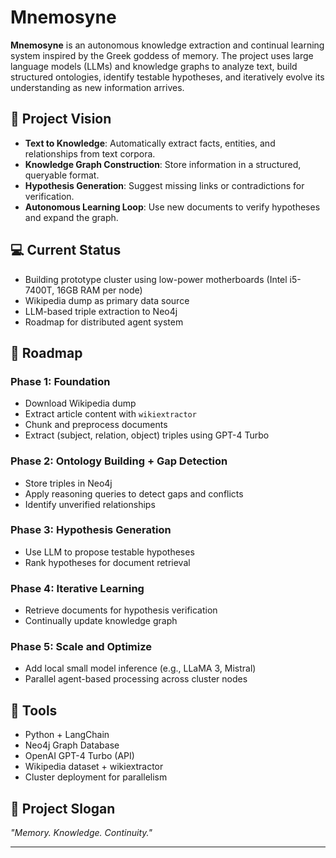 
# Mnemosyne

**Mnemosyne** is an autonomous knowledge extraction and continual learning system inspired by the Greek goddess of memory. The project uses large language models (LLMs) and knowledge graphs to analyze text, build structured ontologies, identify testable hypotheses, and iteratively evolve its understanding as new information arrives.

## 🌟 Project Vision

- **Text to Knowledge**: Automatically extract facts, entities, and relationships from text corpora.
- **Knowledge Graph Construction**: Store information in a structured, queryable format.
- **Hypothesis Generation**: Suggest missing links or contradictions for verification.
- **Autonomous Learning Loop**: Use new documents to verify hypotheses and expand the graph.

## 💻 Current Status

- Building prototype cluster using low-power motherboards (Intel i5-7400T, 16GB RAM per node)
- Wikipedia dump as primary data source
- LLM-based triple extraction to Neo4j
- Roadmap for distributed agent system

## 🚧 Roadmap

### Phase 1: Foundation
- Download Wikipedia dump
- Extract article content with `wikiextractor`
- Chunk and preprocess documents
- Extract (subject, relation, object) triples using GPT-4 Turbo

### Phase 2: Ontology Building + Gap Detection
- Store triples in Neo4j
- Apply reasoning queries to detect gaps and conflicts
- Identify unverified relationships

### Phase 3: Hypothesis Generation
- Use LLM to propose testable hypotheses
- Rank hypotheses for document retrieval

### Phase 4: Iterative Learning
- Retrieve documents for hypothesis verification
- Continually update knowledge graph

### Phase 5: Scale and Optimize
- Add local small model inference (e.g., LLaMA 3, Mistral)
- Parallel agent-based processing across cluster nodes

## 🔧 Tools

- Python + LangChain
- Neo4j Graph Database
- OpenAI GPT-4 Turbo (API)
- Wikipedia dataset + wikiextractor
- Cluster deployment for parallelism

## 🤖 Project Slogan

*"Memory. Knowledge. Continuity."*

---
